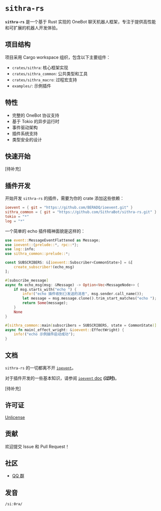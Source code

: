 # **`sithra-rs`**

**`sithra-rs`** 是一个基于 Rust 实现的 OneBot 聊天机器人框架，专注于提供高性能和可扩展的机器人开发体验。

## 项目结构

项目采用 Cargo workspace 组织，包含以下主要组件：

- `crates/sithra`: 核心框架实现
- `crates/sithra_common`: 公共类型和工具
- `crates/sithra_macro`: 过程宏支持
- `examples/`: 示例插件

## 特性

- 完整的 OneBot 协议支持
- 基于 Tokio 的异步运行时
- 事件驱动架构
- 插件系统支持
- 类型安全的设计

## 快速开始

[待补充]

## 插件开发

开始开发 `sithra-rs` 的插件，需要为你的 crate 添加这些依赖：

```toml
ioevent = { git = "https://github.com/BERADQ/ioevent.git" }
sithra_common = { git = "https://github.com/SithraBot/sithra-rs.git" }
tokio = "*"
log = "*"
```

一个简单的 echo 插件精神面貌是这样的：

```rust
use event::MessageEventFlattened as Message;
use ioevent::{prelude::*, rpc::*};
use log::info;
use sithra_common::prelude::*;

const SUBSCRIBERS: &[ioevent::Subscriber<CommonState>] = &[
    create_subscriber!(echo_msg)
];

#[subscribe_message]
async fn echo_msg(msg: &Message) -> Option<Vec<MessageNode>> {
    if msg.starts_with("echo ") {
        info!("echo 插件收到{}发送的消息", msg.sender.call_name());
        let message = msg.message.clone().trim_start_matches("echo ");
        return Some(message);
    }
    None
}

#[sithra_common::main(subscribers = SUBSCRIBERS, state = CommonState)]
async fn main(_effect_wright: &ioevent::EffectWright) {
    info!("echo 示例插件启动成功");
}
```

## 文档

`sithra-rs` 的一切都离不开 [`ioevent`](https://github.com/BERADQ/ioevent)。

对于插件开发的一些基本知识，请参阅 [`ioevent` doc](https://docs.rs/ioevent/latest/ioevent/) **(过时)**。

[待补充]

## 许可证

[Unlicense](https://github.com/SithraBot/sithra-rs/blob/main/LICENSE)

## 贡献

欢迎提交 Issue 和 Pull Request！

## 社区

- [QQ 群](https://qm.qq.com/q/XtORRK5Ruk)

## 发音

`/siːθrə/`